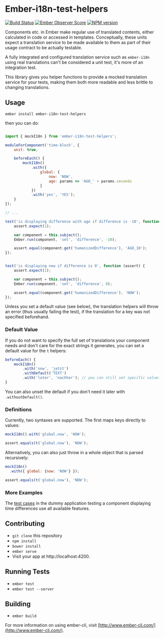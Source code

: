 # Ember-i18n-test-helpers

[![Build Status](https://travis-ci.org/thriqon/ember-i18n-test-helpers.svg?branch=master)](https://travis-ci.org/thriqon/ember-i18n-test-helpers) [![Ember Observer Score](http://emberobserver.com/badges/ember-i18n-test-helpers.svg)](http://emberobserver.com/addons/ember-i18n-test-helpers)
[![NPM version](https://img.shields.io/npm/v/ember-i18n-test-helpers.svg)](https://www.npmjs.com/package/ember-i18n-test-helpers)

Components etc. in Ember make regular use of translated contents, either
calculated in code or accessed in templates.
Conceptually, these units expect a translation service to be made
available to them as part of their usage contract to be actually testable.

A fully integrated and configured translation service such as `ember-i18n`
using real translations can't be considered a unit test, it's more of an integration
test.

This library gives you helper functions to provide a mocked translation service for
your tests, making them both more readable and less brittle to changing translations.

## Usage

    ember install ember-i18n-test-helpers

then you can do:

```javascript

import { mockI18n } from 'ember-i18n-test-helpers';

moduleForComponent('time-block', {
	unit: true,

	beforeEach() {
		mockI18n()
			.with({
				global: {
					now: 'NOW',
					ago: params => 'AGO_' + params.seconds
				}
			})
			.with('yes', 'YES');
	}
});

// ...

test('is displaying difference with ago if difference is -10', function (assert) {
	assert.expect(1);

	var component = this.subject();
	Ember.run(component, 'set', 'difference', -10);

	assert.equal(component.get('humanizedDifference'), 'AGO_10');
});


test('is displaying now if difference is 0', function (assert) {
	assert.expect(1);

	var component = this.subject();
	Ember.run(component, 'set', 'difference', 0);

	assert.equal(component.get('humanizedDifference'), 'NOW');
});
```

Unless you set a default value (see below), the translation helpers will throw an error
(thus usually failing the test), if the translation for a key was not specified beforehand.

### Default Value

If you do not want to specify the full set of translations your component needs
and don't care for the exact strings it generates, you can set a default value
for the `t` helpers:

```javascript
beforeEach() {
	mockI18n()
		.with('now', 'jetzt')
		.withDefault('TEXT')
		.with('later', 'nachher'); // you can still set specific values, taking precedence.
}
```

You can also unset the default if you don't need it later with `.withoutDefault()`.

### Definitions

Currently, two syntaxes are supported. The first maps keys directly to values:

```javascript
mockI18n().with('global.now', 'NOW');

assert.equals(t('global.now'), 'NOW');
```

Alternatively, you can also just throw in a whole object that is parsed
recursively:

```javascript
mockI18n()
  .with({ global: {now: 'NOW'} });

assert.equals(t('global.now'), 'NOW');
```

### More Examples

The [test cases](tests/unit/time-block-test.js)
in the dummy application testing a component displaying time differences
use all available features.

## Contributing

* `git clone` this repository
* `npm install`
* `bower install`
* `ember serve`
* Visit your app at http://localhost:4200.

## Running Tests

* `ember test`
* `ember test --server`

## Building

* `ember build`

For more information on using ember-cli, visit [http://www.ember-cli.com/](http://www.ember-cli.com/).
